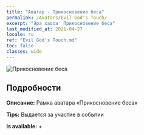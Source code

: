 ```yaml
---
title: "Аватар - Прикосновение беса"
permalink: /Avatars/Evil God's Touch/
excerpt: "Эра хаоса  Прикосновение беса"
last_modified_at: 2021-04-27
locale: ru
ref: "Evil God's Touch.md"
toc: false
classes: wide
---
```

 ![Прикосновение беса](/images/a/avatarFrame_88.png)

## Подробности

 **Описание:** Рамка аватара «Прикосновение беса» 

 **Tips:** Выдается за участие в событии 

 **Is available:**  + 

